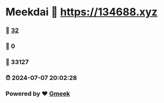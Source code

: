# Meekdai :link: https://134688.xyz 
### :page_facing_up: [32](https://134688.xyz/tag.html) 
### :speech_balloon: 0 
### :hibiscus: 33127 
### :alarm_clock: 2024-07-07 20:02:28 
### Powered by :heart: [Gmeek](https://github.com/Meekdai/Gmeek)
